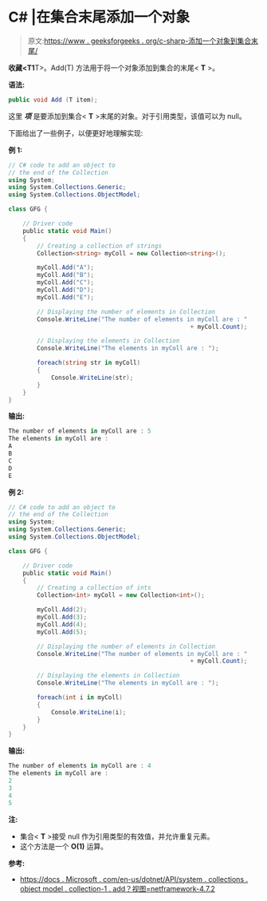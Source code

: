 # C# |在集合<t>末尾添加一个对象</t>

> 原文:[https://www . geeksforgeeks . org/c-sharp-添加一个对象到集合末尾/](https://www.geeksforgeeks.org/c-sharp-add-an-object-to-the-end-of-collectiont/)

**收藏<T1**T>。Add(T) 方法用于将一个对象添加到集合的末尾< **T** >。

**语法:**

```cs
public void Add (T item);

```

这里 ***项*** 是要添加到集合< **T** >末尾的对象。对于引用类型，该值可以为 null。

下面给出了一些例子，以便更好地理解实现:

**例 1:**

```cs
// C# code to add an object to
// the end of the Collection
using System;
using System.Collections.Generic;
using System.Collections.ObjectModel;

class GFG {

    // Driver code
    public static void Main()
    {
        // Creating a collection of strings
        Collection<string> myColl = new Collection<string>();

        myColl.Add("A");
        myColl.Add("B");
        myColl.Add("C");
        myColl.Add("D");
        myColl.Add("E");

        // Displaying the number of elements in Collection
        Console.WriteLine("The number of elements in myColl are : " 
                                                   + myColl.Count);

        // Displaying the elements in Collection
        Console.WriteLine("The elements in myColl are : ");

        foreach(string str in myColl)
        {
            Console.WriteLine(str);
        }
    }
}
```

**输出:**

```cs
The number of elements in myColl are : 5
The elements in myColl are : 
A
B
C
D
E

```

**例 2:**

```cs
// C# code to add an object to
// the end of the Collection
using System;
using System.Collections.Generic;
using System.Collections.ObjectModel;

class GFG {

    // Driver code
    public static void Main()
    {
        // Creating a collection of ints
        Collection<int> myColl = new Collection<int>();

        myColl.Add(2);
        myColl.Add(3);
        myColl.Add(4);
        myColl.Add(5);

        // Displaying the number of elements in Collection
        Console.WriteLine("The number of elements in myColl are : "
                                                   + myColl.Count);

        // Displaying the elements in Collection
        Console.WriteLine("The elements in myColl are : ");

        foreach(int i in myColl)
        {
            Console.WriteLine(i);
        }
    }
}
```

**输出:**

```cs
The number of elements in myColl are : 4
The elements in myColl are : 
2
3
4
5

```

**注:**

*   集合< **T** >接受 null 作为引用类型的有效值，并允许重复元素。
*   这个方法是一个 **O(1)** 运算。

**参考:**

*   [https://docs . Microsoft . com/en-us/dotnet/API/system . collections . object model . collection-1 . add？视图=netframework-4.7.2](https://docs.microsoft.com/en-us/dotnet/api/system.collections.objectmodel.collection-1.add?view=netframework-4.7.2)